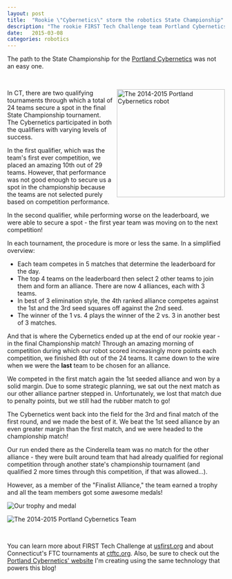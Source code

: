 ```yaml
---
layout: post
title:  "Rookie \"Cybernetics\" storm the robotics State Championship"
description: "The rookie FIRST Tech Challenge team Portland Cybernetics I founded made it to the final match of the State Championship Tournament!"
date:   2015-03-08
categories: robotics
---
```


The path to the State Championship for the <a href="{{ site.cybernetics }}" target="_blank">Portland Cybernetics</a> was not an easy one.

&nbsp;


<img style="width: 250px; float: right; padding: 0 0 0 10px;" alt="The 2014-2015 Portland Cybernetics robot" src="{{ site.baseurl }}/images/robotics/robot-small.jpg" />
In CT, there are two qualifying tournaments through which a total of 24 teams secure a spot in the final State Championship tournament. The Cybernetics participated in both the qualifiers with varying levels of success.

In the first qualifier, which was the team's first ever competition, we placed an amazing 10th out of 29 teams. However, that performance was not good enough to secure us a spot in the championship because the teams are not selected purely based on competition performance.

In the second qualifier, while performing worse on the leaderboard, we were able to secure a spot - the first year team was moving on to the next competition!

In each tournament, the procedure is more or less the same. In a simplified overview:

* Each team competes in 5 matches that determine the leaderboard for the day.
* The top 4 teams on the leaderboard then select 2 other teams to join them and form an alliance. There are now 4 alliances, each with 3 teams.
* In best of 3 elimination style, the 4th ranked alliance competes against the 1st and the 3rd seed squares off against the 2nd seed.
* The winner of the 1 vs. 4 plays the winner of the 2 vs. 3 in another best of 3 matches.

And that is where the Cybernetics ended up at the end of our rookie year - in the final Championship match! Through an amazing morning of competition during which our robot scored increasingly more points each competition, we finished 8th out of the 24 teams. It came down to the wire when we were the **last** team to be chosen for an alliance.

We competed in the first match again the 1st seeded alliance and won by a solid margin. Due to some strategic planning, we sat out the next match as our other alliance partner stepped in. Unfortunately, we lost that match due to penalty points, but we still had the rubber match to go!

The Cybernetics went back into the field for the 3rd and final match of the first round, and we made the best of it. We beat the 1st seed alliance by an even greater margin than the first match, and we were headed to the championship match!

Our run ended there as the Cinderella team was no match for the other alliance - they were built around team that had already qualified for regional competition through another state's championship tournament (and qualified 2 more times through this competition, if that was allowed...).

However, as a member of the "Finalist Alliance," the team earned a trophy and all the team members got some awesome medals!

<p class="center limited-image"><img alt="Our trophy and medal" src="{{ site.baseurl }}/images/robotics/championship-trophy-medal-small.jpg" /></p>
<p class="center limited-image"><img alt="The 2014-2015 Portland Cybernetics Team" src="{{ site.baseurl }}/images/robotics/team-small.jpg" /></p>

&nbsp;

You can learn more about FIRST Tech Challenge at <a href="http://www.usfirst.org/roboticsprograms/ftc/" target="_blank">usfirst.org</a> and about Connecticut's FTC tournaments at <a href="https://www.ctftc.org/" target="_blank">ctftc.org</a>. Also, be sure to check out the <a href="{{ site.cybernetics }}" target="_blank">Portland Cybernetics' website</a> I'm creating using the same technology that powers this blog!